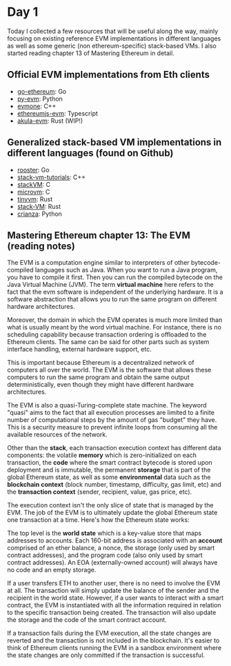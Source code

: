 # Day 1

Today I collected a few resources that will be useful along the way, mainly focusing on existing reference EVM implementations in different languages as well as some generic (non ethereum-specific) stack-based VMs. I also started reading chapter 13 of Mastering Ethereum in detail.

## Official EVM implementations from Eth clients

- [go-ethereum](https://github.com/ethereum/go-ethereum/blob/master/core/vm/evm.go): Go
- [py-evm](https://github.com/ethereum/py-evm): Python
- [evmone](https://github.com/ethereum/evmone): C++
- [ethereumjs-evm](https://github.com/ethereumjs/ethereumjs-monorepo/tree/master/packages/evm): Typescript
- [akula-evm](https://github.com/akula-bft/akula/tree/master/src/execution/evm): Rust (WIP!)

## Generalized stack-based VM implementations in different languages (found on Github)

- [rooster](https://github.com/BranislavLazic/rooster): Go
- [stack-vm-tutorials](https://github.com/pbohun/stack-vm-tutorials): C++
- [stackVM](https://github.com/JLWalsh/StackVM): C
- [microvm](https://github.com/Prishvin/microvm): C
- [tinyvm](https://github.com/mkhan45/tinyvm): Rust
- [stack-VM](https://github.com/NishanthSpShetty/Stack-VM): Rust
- [crianza](https://github.com/cslarsen/crianza): Python

## Mastering Ethereum chapter 13: The EVM (reading notes)

The EVM is a computation engine similar to interpreters of other bytecode-compiled languages such as Java. When you want to run a Java program, you have to compile it first. Then you can run the compiled bytecode on the Java Virtual Machine (JVM). The term **virtual machine** here refers to the fact that the evm software is independent of the underlying hardware. It is a software abstraction that allows you to run the same program on different hardware architectures.

Moreover, the domain in which the EVM operates is much more limited than what is usually meant by the word virtual machine. For instance, there is no scheduling capability because transaction ordering is offloaded to the Ethereum clients. The same can be said for other parts such as system interface handling, external hardware support, etc.

This is important because Ethereum is a decentralized network of computers all over the world. The EVM is the software that allows these computers to run the same program and obtain the same output deterministically, even though they might have different hardware architectures.

The EVM is also a quasi-Turing-complete state machine. The keyword "quasi" aims to the fact that all execution processes are limited to a finite number of computational steps by the amount of gas "budget" they have. This is a security measure to prevent infinite loops from consuming all the available resources of the network.

Other than the **stack**, each transaction execution context has different data components: the volatile **memory** which is zero-initialized on each transaction, the **code** where the smart contract bytecode is stored upon deployment and is immutable, the permanent **storage** that is part of the global Ethereum state, as well as some **environmental** data such as the **blockchain context** (block number, timestamp, difficulty, gas limit, etc) and the **transaction context** (sender, recipient, value, gas price, etc).

The execution context isn't the only slice of state that is managed by the EVM. The job of the EVM is to ultimately update the global Ethereum state one transaction at a time. Here's how the Ethereum state works:

The top level is the **world state** which is a key-value store that maps addresses to accounts. Each 160-bit address is associated with an **account** comprised of an ether balance, a nonce, the storage (only used by smart contract addresses), and the program code (also only used by smart contract addresses). An EOA (externally-owned account) will always have no code and an empty storage.

If a user transfers ETH to another user, there is no need to involve the EVM at all. The transaction will simply update the balance of the sender and the recipient in the world state. However, if a user wants to interact with a smart contract, the EVM is instantiated with all the information required in relation to the specific transaction being created. The transaction will also update the storage and the code of the smart contract account.

If a transaction fails during the EVM execution, all the state changes are reverted and the transaction is not included in the blockchain. It's easier to think of Ethereum clients running the EVM in a sandbox environment where the state changes are only committed if the transaction is successful.
